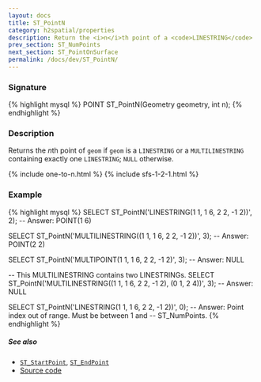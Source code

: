 ```yaml
---
layout: docs
title: ST_PointN
category: h2spatial/properties
description: Return the <i>n</i>th point of a <code>LINESTRING</code>
prev_section: ST_NumPoints
next_section: ST_PointOnSurface
permalink: /docs/dev/ST_PointN/
---
```


### Signature

{% highlight mysql %}
POINT ST_PointN(Geometry geometry, int n);
{% endhighlight %}

### Description

Returns the <i>n</i>th point of `geom` if `geom` is a `LINESTRING` or a
`MULTILINESTRING` containing exactly one `LINESTRING`; `NULL` otherwise.

{% include one-to-n.html %}
{% include sfs-1-2-1.html %}

### Example

{% highlight mysql %}
SELECT ST_PointN('LINESTRING(1 1, 1 6, 2 2, -1 2))', 2);
-- Answer: POINT(1 6)

SELECT ST_PointN('MULTILINESTRING((1 1, 1 6, 2 2, -1 2))', 3);
-- Answer: POINT(2 2)

SELECT ST_PointN('MULTIPOINT(1 1, 1 6, 2 2, -1 2)', 3);
-- Answer: NULL

-- This MULTILINESTRING contains two LINESTRINGs.
SELECT ST_PointN('MULTILINESTRING((1 1, 1 6, 2 2, -1 2),
                                  (0 1, 2 4))', 3);
-- Answer: NULL

SELECT ST_PointN('LINESTRING(1 1, 1 6, 2 2, -1 2))', 0);
-- Answer: Point index out of range. Must be between 1 and
-- ST_NumPoints.
{% endhighlight %}

##### See also

* [`ST_StartPoint`](../ST_StartPoint), [`ST_EndPoint`](../ST_EndPoint)
* <a href="https://github.com/irstv/H2GIS/blob/master/h2spatial/src/main/java/org/h2gis/h2spatial/internal/function/spatial/properties/ST_PointN.java" target="_blank">Source code</a>

